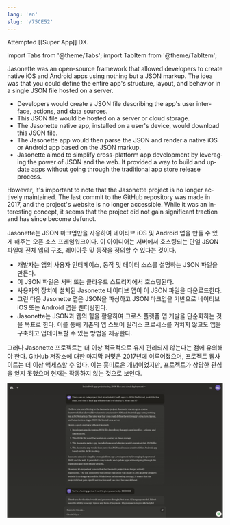 ```yaml
---
lang: 'en'
slug: '/75CE52'
---
```


Attempted [[Super App]] DX.

import Tabs from '@theme/Tabs';
import TabItem from '@theme/TabItem';

<Tabs groupId='lang' queryString>
<TabItem value='en' label='English 🇺🇸' lang='en-US' default>
<div lang='en-US'>

Jasonette was an open-source framework that allowed developers to create native iOS and Android apps using nothing but a JSON markup. The idea was that you could define the entire app's structure, layout, and behavior in a single JSON file hosted on a server.

- Developers would create a JSON file describing the app's user interface, actions, and data sources.
- This JSON file would be hosted on a server or cloud storage.
- The Jasonette native app, installed on a user's device, would download this JSON file.
- The Jasonette app would then parse the JSON and render a native iOS or Android app based on the JSON markup.
- Jasonette aimed to simplify cross-platform app development by leveraging the power of JSON and the web. It provided a way to build and update apps without going through the traditional app store release process.

However, it's important to note that the Jasonette project is no longer actively maintained. The last commit to the GitHub repository was made in 2017, and the project's website is no longer accessible. While it was an interesting concept, it seems that the project did not gain significant traction and has since become defunct.

</div>
</TabItem>
<TabItem value='ko' label='한국어 🇰🇷' lang='ko-KR'>
<div lang='ko-KR'>

Jasonette는 JSON 마크업만을 사용하여 네이티브 iOS 및 Android 앱을 만들 수 있게 해주는 오픈 소스 프레임워크이다. 이 아이디어는 서버에서 호스팅되는 단일 JSON 파일에 전체 앱의 구조, 레이아웃 및 동작을 정의할 수 있다는 것이다.

- 개발자는 앱의 사용자 인터페이스, 동작 및 데이터 소스를 설명하는 JSON 파일을 만든다.
- 이 JSON 파일은 서버 또는 클라우드 스토리지에서 호스팅된다.
- 사용자의 장치에 설치된 Jasonette 네이티브 앱이 이 JSON 파일을 다운로드한다.
- 그런 다음 Jasonette 앱은 JSON을 파싱하고 JSON 마크업을 기반으로 네이티브 iOS 또는 Android 앱을 렌더링한다.
- Jasonette는 JSON과 웹의 힘을 활용하여 크로스 플랫폼 앱 개발을 단순화하는 것을 목표로 한다. 이를 통해 기존의 앱 스토어 릴리스 프로세스를 거치지 않고도 앱을 구축하고 업데이트할 수 있는 방법을 제공한다.

그러나 Jasonette 프로젝트는 더 이상 적극적으로 유지 관리되지 않는다는 점에 유의해야 한다. GitHub 저장소에 대한 마지막 커밋은 2017년에 이루어졌으며, 프로젝트 웹사이트는 더 이상 액세스할 수 없다. 이는 흥미로운 개념이었지만, 프로젝트가 상당한 관심을 얻지 못했으며 현재는 작동하지 않는 것으로 보인다.

</div>
</TabItem>
</Tabs>

![Claude is a genius](../assets/F8DCCC.png)
